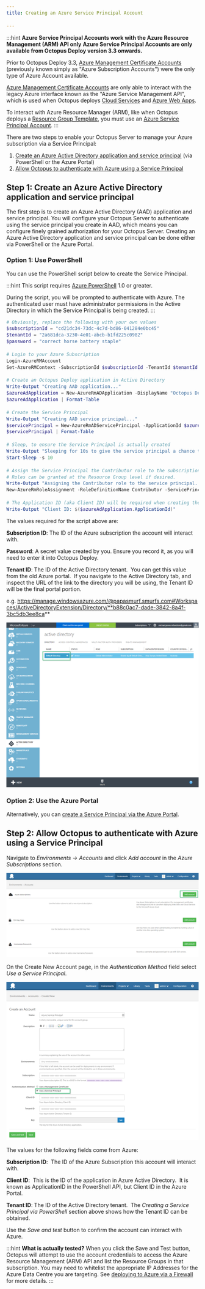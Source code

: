 ```yaml
---
title: Creating an Azure Service Principal Account

---
```



:::hint
**Azure Service Principal Accounts work with the Azure Resource Management (ARM) API only**
**Azure Service Principal Accounts are only available from Octopus Deploy version 3.3 onwards.**


Prior to Octopus Deploy 3.3, [Azure Management Certificate Accounts](/docs/home/key-concepts/environments/accounts/azure-subscription-account.md) (previously known simply as "Azure Subscription Accounts") were the only type of Azure Account available.


[Azure Management Certificate Accounts](/docs/home/guides/azure-deployments/creating-an-azure-account/creating-an-azure-management-certificate-account.md) are only able to interact with the legacy Azure interface known as the "Azure Service Management API", which is used when Octopus deploys [Cloud Services](/docs/home/deploying-applications/deploying-to-azure/deploying-a-package-to-an-azure-cloud-service.md) and [Azure Web Apps](/docs/home/deploying-applications/deploying-to-azure/deploying-a-package-to-an-azure-web-app.md).


To interact with Azure Resource Manager (ARM), like when Octopus deploys a [Resource Group Template](/docs/home/guides/azure-deployments/resource-groups/deploy-using-an-azure-resource-group-template.md), you must use an [Azure Service Principal Account](/docs/home/guides/azure-deployments/creating-an-azure-account/creating-an-azure-service-principal-account.md).
:::


There are two steps to enable your Octopus Server to manage your Azure subscription via a Service Principal:

1. [Create an Azure Active Directory application and service principal](/docs/home/guides/azure-deployments/creating-an-azure-account/creating-an-azure-service-principal-account.md) (via PowerShell or the Azure Portal)
2. [Allow Octopus to authenticate with Azure using a Service Principal](/docs/home/guides/azure-deployments/creating-an-azure-account/creating-an-azure-service-principal-account.md)


## Step 1: Create an Azure Active Directory application and service principal


The first step is to create an Azure Active Directory (AAD) application and service principal. You will configure your Octopus Server to authenticate using the service principal you create in AAD, which means you can configure finely grained authorization for your Octopus Server. Creating an Azure Active Directory application and service principal can be done either via PowerShell or the Azure Portal.

### Option 1: Use PowerShell


You can use the PowerShell script below to create the Service Principal.

:::hint
This script requires [Azure PowerShell](https://azure.microsoft.com/en-us/documentation/articles/powershell-install-configure/) 1.0 or greater.


During the script, you will be prompted to authenticate with Azure. The authenticated user must have administrator permissions in the Active Directory in which the Service Principal is being created.
:::

```powershell
# Obviously, replace the following with your own values
$subscriptionId = "cd21dc34-73dc-4c7d-bd86-041284e0bc45"
$tenantId = "2a681dca-3230-4e01-abcb-b1fd225c0982"
$password = "correct horse battery staple"

# Login to your Azure Subscription
Login-AzureRMAccount
Set-AzureRMContext -SubscriptionId $subscriptionId -TenantId $tenantId

# Create an Octopus Deploy application in Active Directory
Write-Output "Creating AAD application..."
$azureAdApplication = New-AzureRmADApplication -DisplayName "Octopus Deploy" -HomePage "http://octopus.com" -IdentifierUris "http://octopus.com" -Password $password
$azureAdApplication | Format-Table

# Create the Service Principal
Write-Output "Creating AAD service principal..."
$servicePrincipal = New-AzureRmADServicePrincipal -ApplicationId $azureAdApplication.ApplicationId
$servicePrincipal | Format-Table

# Sleep, to ensure the Service Principal is actually created
Write-Output "Sleeping for 10s to give the service principal a chance to finish creating..."
Start-Sleep -s 10
 
# Assign the Service Principal the Contributor role to the subscription.
# Roles can be granted at the Resource Group level if desired.
Write-Output "Assigning the Contributor role to the service principal..."
New-AzureRmRoleAssignment -RoleDefinitionName Contributor -ServicePrincipalName $azureAdApplication.ApplicationId

# The Application ID (aka Client ID) will be required when creating the Account in Octopus Deploy
Write-Output "Client ID: $($azureAdApplication.ApplicationId)"
```





The values required for the script above are:


**Subscription ID**: The ID of the Azure subscription the account will interact with.


**Password**: A secret value created by you. Ensure you record it, as you will need to enter it into Octopus Deploy.


**Tenant ID**: The ID of the Active Directory tenant.  You can get this value from the old Azure portal.  If you navigate to the Active Directory tab, and inspect the URL of the link to the directory you will be using, the Tenant ID will be the final portal portion.


e.g. https://manage.windowsazure.com/@papasmurf.smurfs.com#Workspaces/ActiveDirectoryExtension/Directory/**b88c0ac7-dade-3842-8a4f-3bc5db3ee8ca**





![](/docs/images/3702850/3964967.png)

### Option 2: Use the Azure Portal


Alternatively, you can [create a Service Principal via the Azure Portal](https://azure.microsoft.com/en-us/documentation/articles/resource-group-create-service-principal-portal/).

## Step 2: Allow Octopus to authenticate with Azure using a Service Principal


Navigate to *Environments -> Accounts* and click *Add account* in the *Azure Subscriptions* section.


![](/docs/images/3702850/3964965.png)





On the Create New Account page, in the *Authentication Method* field select *Use a Service Principal*.


![](/docs/images/3702850/3964966.png)





The values for the following fields come from Azure:


**Subscription ID**:  The ID of the Azure Subscription this account will interact with.


**Client ID**:  This is the ID of the application in Azure Active Directory.  It is known as ApplicationID in the PowerShell API, but Client ID in the Azure Portal.


**Tenant ID**: The ID of the Active Directory tenant.  The *Creating a Service Principal via PowerShell* section above shows how the Tenant ID can be obtained.





Use the *Save and test* button to confirm the account can interact with Azure.

:::hint
**What is actually tested?**
When you click the Save and Test button, Octopus will attempt to use the account credentials to access the Azure Resource Management (ARM) API and list the Resource Groups in that subscription. You may need to whitelist the appropriate IP Addresses for the Azure Data Centre you are targeting. See [deploying to Azure via a Firewall](/docs/home/deploying-applications/deploying-to-azure.md) for more details.
:::
